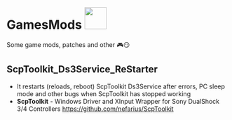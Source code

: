 # GamesMods <img src=https://github.githubassets.com/images/icons/emoji/unicode/1f3ae.png width="50px" style="margin-top:-50px">
Some game mods, patches and other :video_game::smirk:

## ScpToolkit_Ds3Service_ReStarter
- It restarts (reloads, reboot) ScpToolkit Ds3Service after errors, PC sleep mode and other bugs when ScpToolkit has stopped working
- __ScpToolkit__ - Windows Driver and XInput Wrapper for Sony DualShock 3/4 Controllers https://github.com/nefarius/ScpToolkit
